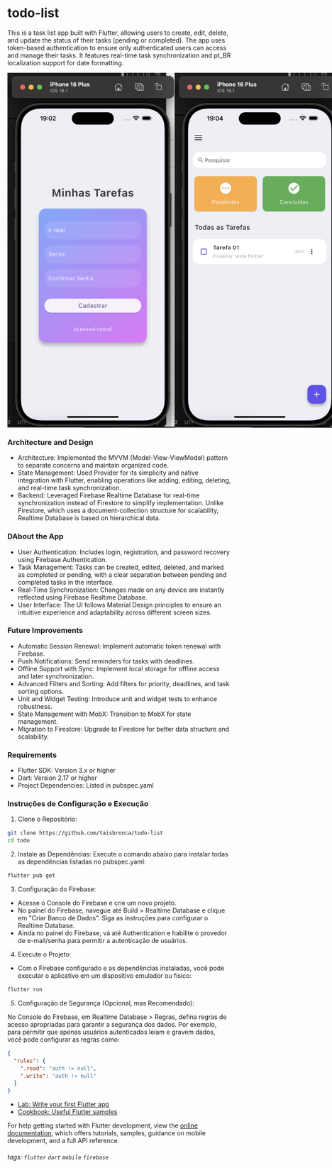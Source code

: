 # todo-list

This is a task list app built with Flutter, allowing users to create, edit, delete, and update the status of their tasks (pending or completed). The app uses token-based authentication to ensure only authenticated users can access and manage their tasks. It features real-time task synchronization and pt_BR localization support for date formatting.

<div style="display: flex; justify-content: space-between;">
  <img src="assets/print01.png" width="400" height="800" />
 <img src="assets/print02.png" width="400" height="800" />
</div>


### Architecture and Design

- Architecture: Implemented the MVVM (Model-View-ViewModel) pattern to separate concerns and maintain organized code.
- State Management: Used Provider for its simplicity and native integration with Flutter, enabling operations like adding, editing, deleting, and real-time task synchronization.
- Backend: Leveraged Firebase Realtime Database for real-time synchronization instead of Firestore to simplify implementation. Unlike Firestore, which uses a document-collection structure for scalability, Realtime Database is based on hierarchical data.

### DAbout the App

- User Authentication: Includes login, registration, and password recovery using Firebase Authentication.
- Task Management: Tasks can be created, edited, deleted, and marked as completed or pending, with a clear separation between pending and completed tasks in the interface.
- Real-Time Synchronization: Changes made on any device are instantly reflected using Firebase Realtime Database.
- User Interface: The UI follows Material Design principles to ensure an intuitive experience and adaptability across different screen sizes.

### Future Improvements

- Automatic Session Renewal: Implement automatic token renewal with Firebase.
- Push Notifications: Send reminders for tasks with deadlines.
- Offline Support with Sync: Implement local storage for offline access and later synchronization.
- Advanced Filters and Sorting: Add filters for priority, deadlines, and task sorting options.
- Unit and Widget Testing: Introduce unit and widget tests to enhance robustness.
- State Management with MobX: Transition to MobX for state management.
- Migration to Firestore: Upgrade to Firestore for better data structure and scalability.

### Requirements

- Flutter SDK: Version 3.x or higher
- Dart: Version 2.17 or higher
- Project Dependencies: Listed in pubspec.yaml

### Instruções de Configuração e Execução
1. Clone o Repositório:

```bash
git clone https://github.com/taisbronca/todo-list
cd todo
```
2. Instale as Dependências: Execute o comando abaixo para instalar todas as dependências listadas no pubspec.yaml:
```bash
flutter pub get
```

3. Configuração do Firebase:

- Acesse o Console do Firebase e crie um novo projeto.
- No painel do Firebase, navegue até Build > Realtime Database e clique em "Criar Banco de Dados". Siga as instruções para configurar o Realtime Database.
- Ainda no painel do Firebase, vá até Authentication e habilite o provedor de e-mail/senha para permitir a autenticação de usuários.

4. Execute o Projeto: 
- Com o Firebase configurado e as dependências instaladas, você pode executar o aplicativo em um dispositivo emulador ou físico:
```bash
flutter run
```

5. Configuração de Segurança (Opcional, mas Recomendado):

No Console do Firebase, em Realtime Database > Regras, defina regras de acesso apropriadas para garantir a segurança dos dados. Por exemplo, para permitir que apenas usuários autenticados leiam e gravem dados, você pode configurar as regras como:
```json
{
  "rules": {
    ".read": "auth != null",
    ".write": "auth != null"
  }
}
```

- [Lab: Write your first Flutter app](https://docs.flutter.dev/get-started/codelab)
- [Cookbook: Useful Flutter samples](https://docs.flutter.dev/cookbook)

For help getting started with Flutter development, view the
[online documentation](https://docs.flutter.dev/), which offers tutorials,
samples, guidance on mobile development, and a full API reference.

###### tags: `flutter` `dart` `mobile` `firebase`
